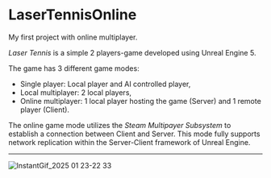 # LaserTennisOnline
 My first project with online multiplayer.

_Laser Tennis_ is a simple 2 players-game developed using Unreal Engine 5.
 
The game has 3 different game modes:
- Single player: Local player and AI controlled player,
- Local multiplayer: 2 local players,
- Online multiplayer: 1 local player hosting the game (Server) and 1 remote player (Client).

The online game mode utilizes the _Steam Multipayer Subsystem_ to establish a connection between Client and Server. 
This mode fully supports network replication within the Server-Client framework of Unreal Engine. 

------------------------------------------------------------------------------------------------------------
![InstantGif_2025 01 23-22 33](https://github.com/user-attachments/assets/146d5323-0832-49a4-a826-2874a113d9aa)
